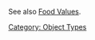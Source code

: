 See also [Food Values](Food_Values.md "wikilink").

[Category: Object Types](Category:_Object_Types "wikilink")

